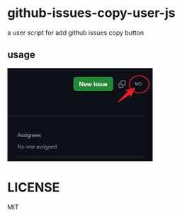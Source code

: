 # github-issues-copy-user-js

a user script for add github issues copy button

## usage

![image](./image.png)

# LICENSE

MIT
